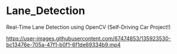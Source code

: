 # Lane_Detection
Real-Time Lane Detection using OpenCV (Self-Driving Car Project!)

https://user-images.githubusercontent.com/67474853/135923530-bc13476e-705a-47f1-b0f1-6f1de69334b9.mp4

